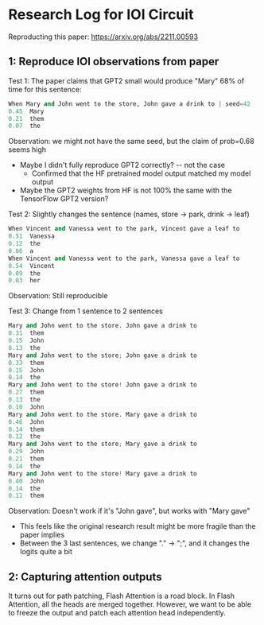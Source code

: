 # Research Log for IOI Circuit

Reproducting this paper: <https://arxiv.org/abs/2211.00593>

## 1: Reproduce IOI observations from paper

Test 1: The paper claims that GPT2 small would produce "Mary" 68% of time for this sentence:

```python
When Mary and John went to the store, John gave a drink to | seed=42
0.45  Mary
0.21  them
0.07  the
```

Observation: we might not have the same seed, but the claim of prob=0.68 seems high

- Maybe I didn't fully reproduce GPT2 correctly? -- not the case
  - Confirmed that the HF pretrained model output matched my model output
- Maybe the GPT2 weights from HF is not 100% the same with the TensorFlow GPT2 version?

Test 2: Slightly changes the sentence (names, store -> park, drink -> leaf)

```python
When Vincent and Vanessa went to the park, Vincent gave a leaf to
0.51  Vanessa
0.12  the
0.06  a
When Vincent and Vanessa went to the park, Vanessa gave a leaf to
0.54  Vincent
0.09  the
0.03  her
```

Observation: Still reproducible

Test 3: Change from 1 sentence to 2 sentences

```python
Mary and John went to the store. John gave a drink to
0.31  them
0.15  John
0.13  the
Mary and John went to the store; John gave a drink to
0.33  them
0.15  John
0.14  the
Mary and John went to the store! John gave a drink to
0.27  them
0.13  the
0.10  John
Mary and John went to the store. Mary gave a drink to
0.46  John
0.14  them
0.12  the
Mary and John went to the store; Mary gave a drink to
0.29  John
0.21  them
0.14  the
Mary and John went to the store! Mary gave a drink to
0.40  John
0.14  the
0.11  them
```

Observation: Doesn't work if it's "John gave", but works with "Mary gave"

- This feels like the original research result might be more fragile than the paper implies
- Between the 3 last sentences, we change "." -> ";", and it changes the logits quite a bit

## 2: Capturing attention outputs

It turns out for path patching, Flash Attention is a road block. In Flash Attention, all the heads are merged together. However, we want to be able to freeze the output and patch each attention head independently.
